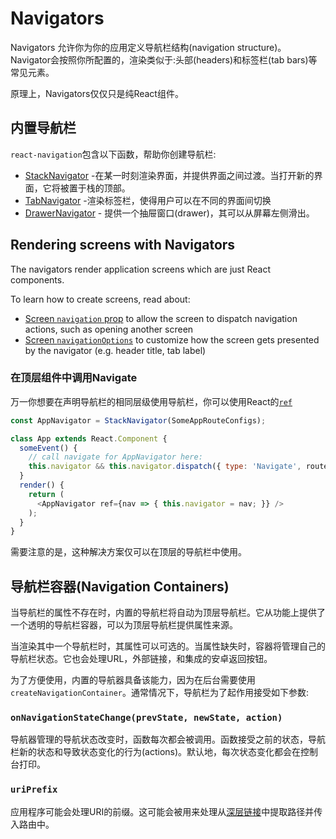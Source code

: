 # Navigators

Navigators 允许你为你的应用定义导航栏结构(navigation structure)。Navigator会按照你所配置的，渲染类似于:头部(headers)和标签栏(tab bars)等常见元素。

原理上，Navigators仅仅只是纯React组件。

## 内置导航栏

`react-navigation`包含以下函数，帮助你创建导航栏:

- [StackNavigator](https://reactnavigation.org/docs/navigators/stack) -在某一时刻渲染界面，并提供界面之间过渡。当打开新的界面，它将被置于栈的顶部。
- [TabNavigator](https://reactnavigation.org/docs/navigators/tab) -渲染标签栏，使得用户可以在不同的界面间切换
- [DrawerNavigator](https://reactnavigation.org/docs/navigators/drawer) - 提供一个抽屉窗口(drawer)，其可以从屏幕左侧滑出。


## Rendering screens with Navigators

The navigators render application screens which are just React components.

To learn how to create screens, read about:
- [Screen `navigation` prop](https://reactnavigation.org/docs/navigators/navigation-prop) to allow the screen to dispatch navigation actions, such as opening another screen
- [Screen `navigationOptions`](https://reactnavigation.org/docs/navigators/navigation-options) to customize how the screen gets presented by the navigator (e.g. header title, tab label)

### 在顶层组件中调用Navigate

万一你想要在声明导航栏的相同层级使用导航栏，你可以使用React的[`ref`](https://facebook.github.io/react/docs/refs-and-the-dom.html#the-ref-callback-attribute)

```js
const AppNavigator = StackNavigator(SomeAppRouteConfigs);

class App extends React.Component {
  someEvent() {
    // call navigate for AppNavigator here:
    this.navigator && this.navigator.dispatch({ type: 'Navigate', routeName, params });
  }
  render() {
    return (
      <AppNavigator ref={nav => { this.navigator = nav; }} />
    );
  }
}
```

需要注意的是，这种解决方案仅可以在顶层的导航栏中使用。

## 导航栏容器(Navigation Containers)

当导航栏的属性不存在时，内置的导航栏将自动为顶层导航栏。它从功能上提供了一个透明的导航栏容器，可以为顶层导航栏提供属性来源。


当渲染其中一个导航栏时，其属性可以可选的。当属性缺失时，容器将管理自己的导航栏状态。它也会处理URL，外部链接，和集成的安卓返回按钮。

为了方便使用，内置的导航器具备该能力，因为在后台需要使用`createNavigationContainer`。通常情况下，导航栏为了起作用接受如下参数:

### `onNavigationStateChange(prevState, newState, action)`

导航器管理的导航状态改变时，函数每次都会被调用。函数接受之前的状态，导航栏新的状态和导致状态变化的行为(actions)。默认地，每次状态变化都会在控制台打印。

### `uriPrefix`

应用程序可能会处理URI的前缀。这可能会被用来处理从[深层链接](https://reactnavigation.org/docs/guides/linking)中提取路径并传入路由中。

